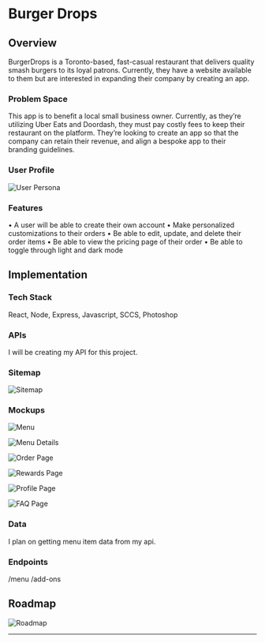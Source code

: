 # Burger Drops

## Overview

BurgerDrops is a Toronto-based, fast-casual restaurant that delivers quality smash burgers to its loyal patrons. Currently, they have a website available to them but are interested in expanding their company by creating an app.

### Problem Space

This app is to benefit a local small business owner. Currently, as they’re utilizing Uber Eats and Doordash, they must pay costly fees to keep their restaurant on the platform. They’re looking to create an app so that the company can retain their revenue, and align a bespoke app to their branding guidelines.

### User Profile

![User Persona](./capstone-proposal/user-persona.jpg)

### Features

• A user will be able to create their own account
• Make personalized customizations to their orders
• Be able to edit, update, and delete their order items
• Be able to view the pricing page of their order
• Be able to toggle through light and dark mode

## Implementation

### Tech Stack

React, Node, Express, Javascript, SCCS, Photoshop

### APIs

I will be creating my API for this project.

### Sitemap

![Sitemap](./capstone-proposal/sitemap.jpg)

### Mockups

![Menu](./capstone-proposal/menu.png)

![Menu Details](./capstone-proposal/menu-details.jpg)

![Order Page](./capstone-proposal/order-page.jpg)

![Rewards Page](./capstone-proposal/rewards.jpg)

![Profile Page](./capstone-proposal/profile.jpg)

![FAQ Page](./capstone-proposal/faq.jpg)

### Data

I plan on getting menu item data from my api.

### Endpoints

/menu
/add-ons

## Roadmap

![Roadmap](./capstone-proposal/roadmap.jpg)

---
